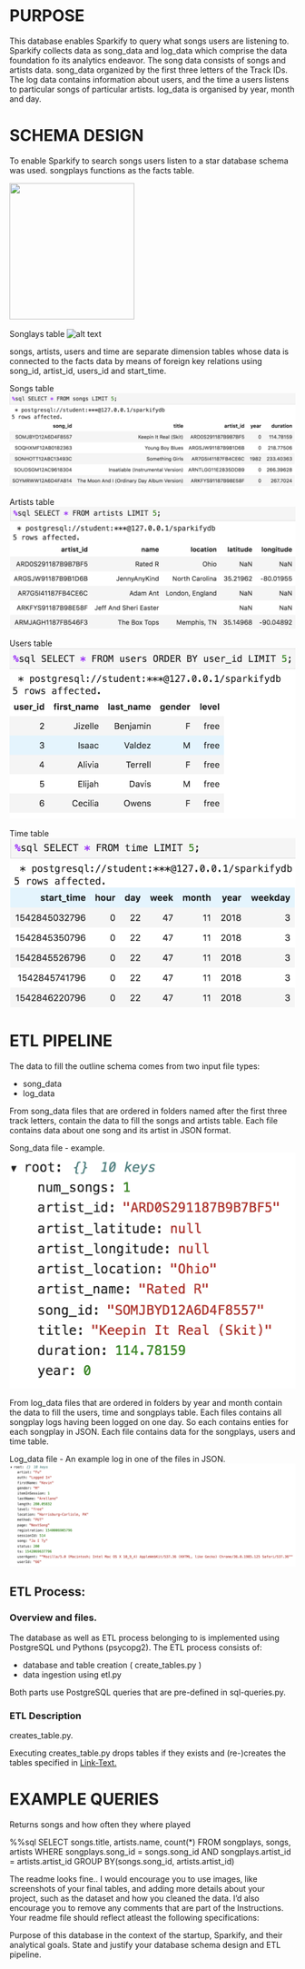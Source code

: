 # PURPOSE

This database enables Sparkify to query what songs users are listening to.
Sparkify collects data as song_data and log_data which comprise the data foundation fo its analytics endeavor.
The song data consists of songs and artists data. song_data organized by the first three letters of the Track IDs. The log data contains information about users, and the time a users listens to particular songs of particular artists. log_data is organised by year, month and day.

# <a name="schema"></a>SCHEMA DESIGN

To enable Sparkify to search songs users listen to a star database schema was used.
songplays functions as the facts table. 


<p>
    <img src="images/songplays.JPG" width="220" height="240" />
</p>

Songlays table
![alt text](images/songplays.JPG "Songlays table")

songs, artists, users and time are separate dimension tables whose data is connected to the facts data by means of foreign key relations using song_id, artist_id, users_id and start_time.

Songs table
![alt text](images/songs.png "Songs Table")

Artists table
![alt text](images/artists.png "Artists Table")

Users table
![alt text](images/users.png  "Users Table" )

Time table
![alt text](images/time.png "Time Table")


# ETL PIPELINE

The data to fill the outline schema comes from two input file types:
* song_data
* log_data

From song_data files that are ordered in folders named after the first three track letters, contain the data to fill the songs and artists table.
Each file contains data about one song and its artist in JSON format.

Song_data file - example.
<br>
![alt text](images/song_data_file.png "Song_data file json")

From log_data files that are ordered in folders by year and month contain the data to fill the users, time and songplays table.
Each files contains all songplay logs having been logged on one day. So each contains enties for each songplay in JSON.
Each file contains data for the songplays, users and time table.

Log_data file - An example log in one of the files in JSON.
![alt text](images/log_data_file_json_example.png "Log_data file json")

## ETL Process:

### Overview and files.
The database as well as ETL process belonging to is implemented using PostgreSQL und Pythons (psycopg2).
The ETL process consists of:
* database and table creation ( create_tables.py ) 
* data ingestion using etl.py

Both parts use PostgreSQL queries that are pre-defined in sql-queries.py.

### ETL Description

creates_table.py.

Executing creates_table.py drops tables if they exists and (re-)creates the tables specified in [Link-Text.](#schema)



# EXAMPLE QUERIES

Returns songs and how often they where played 

%%sql SELECT songs.title, artists.name, count(*)
FROM songplays, songs, artists
WHERE 
songplays.song_id = songs.song_id AND 
songplays.artist_id = artists.artist_id
GROUP BY(songs.song_id, artists.artist_id)

The readme looks fine.. I would encourage you to use images, like screenshots of your final tables, and adding more details about your project, such as the dataset and how you cleaned the data. I’d also encourage you to remove any comments that are part of the Instructions. Your readme file should reflect atleast the following specifications:

Purpose of this database in the context of the startup, Sparkify, and their analytical goals.
State and justify your database schema design and ETL pipeline.